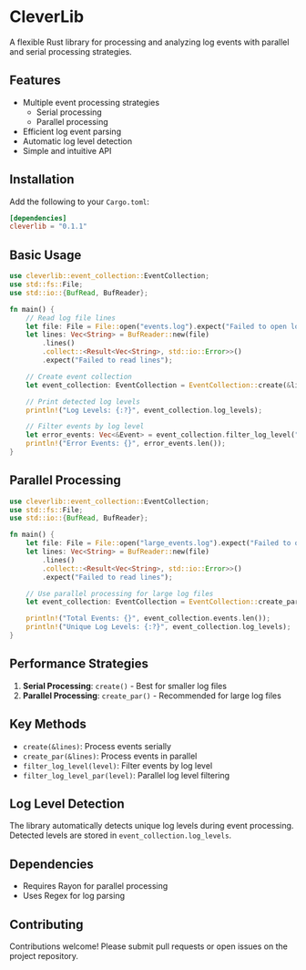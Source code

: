 # CleverLib

A flexible Rust library for processing and analyzing log events with parallel and serial processing strategies.

## Features

- Multiple event processing strategies
  - Serial processing
  - Parallel processing
- Efficient log event parsing
- Automatic log level detection
- Simple and intuitive API

## Installation

Add the following to your `Cargo.toml`:

```toml
[dependencies]
cleverlib = "0.1.1"
```

## Basic Usage

```rust
use cleverlib::event_collection::EventCollection;
use std::fs::File;
use std::io::{BufRead, BufReader};

fn main() {
    // Read log file lines
    let file: File = File::open("events.log").expect("Failed to open log file");
    let lines: Vec<String> = BufReader::new(file)
        .lines()
        .collect::<Result<Vec<String>, std::io::Error>>()
        .expect("Failed to read lines");

    // Create event collection
    let event_collection: EventCollection = EventCollection::create(&lines).unwrap();

    // Print detected log levels
    println!("Log Levels: {:?}", event_collection.log_levels);

    // Filter events by log level
    let error_events: Vec<&Event> = event_collection.filter_log_level("error");
    println!("Error Events: {}", error_events.len());
}
```

## Parallel Processing

```rust
use cleverlib::event_collection::EventCollection;
use std::fs::File;
use std::io::{BufRead, BufReader};

fn main() {
    let file: File = File::open("large_events.log").expect("Failed to open log file");
    let lines: Vec<String> = BufReader::new(file)
        .lines()
        .collect::<Result<Vec<String>, std::io::Error>>()
        .expect("Failed to read lines");

    // Use parallel processing for large log files
    let event_collection: EventCollection = EventCollection::create_par(&lines).unwrap();

    println!("Total Events: {}", event_collection.events.len());
    println!("Unique Log Levels: {:?}", event_collection.log_levels);
}
```

## Performance Strategies

1. **Serial Processing**: `create()` - Best for smaller log files
2. **Parallel Processing**: `create_par()` - Recommended for large log files

## Key Methods

- `create(&lines)`: Process events serially
- `create_par(&lines)`: Process events in parallel
- `filter_log_level(level)`: Filter events by log level
- `filter_log_level_par(level)`: Parallel log level filtering

## Log Level Detection

The library automatically detects unique log levels during event processing. Detected levels are stored in `event_collection.log_levels`.

## Dependencies

- Requires Rayon for parallel processing
- Uses Regex for log parsing

## Contributing

Contributions welcome! Please submit pull requests or open issues on the project repository.
